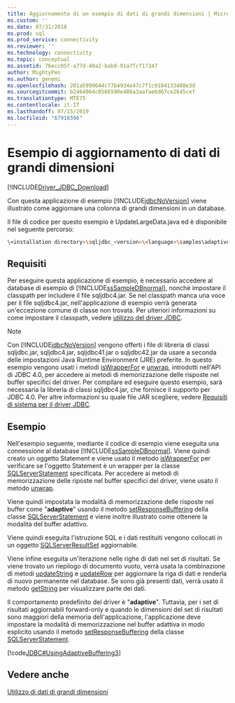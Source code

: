 ```yaml
---
title: Aggiornamento di un esempio di dati di grandi dimensioni | Microsoft Docs
ms.custom: ''
ms.date: 07/31/2018
ms.prod: sql
ms.prod_service: connectivity
ms.reviewer: ''
ms.technology: connectivity
ms.topic: conceptual
ms.assetid: 76ecc05f-a77d-40a2-bab9-91a7fcf17347
author: MightyPen
ms.author: genemi
ms.openlocfilehash: 201a5999644c77b4934e47c7f1c9184133488e3d
ms.sourcegitcommit: b2464064c0566590e486a3aafae6d67ce2645cef
ms.translationtype: MTE75
ms.contentlocale: it-IT
ms.lasthandoff: 07/15/2019
ms.locfileid: "67916596"
---
```

# <a name="updating-large-data-sample"></a>Esempio di aggiornamento di dati di grandi dimensioni

[!INCLUDE[Driver_JDBC_Download](../../includes/driver_jdbc_download.md)]

Con questa applicazione di esempio [!INCLUDE[jdbcNoVersion](../../includes/jdbcnoversion_md.md)] viene illustrato come aggiornare una colonna di grandi dimensioni in un database.

Il file di codice per questo esempio è UpdateLargeData.java ed è disponibile nel seguente percorso:

```bash
\<installation directory>\sqljdbc_<version>\<language>\samples\adaptive
```

## <a name="requirements"></a>Requisiti

Per eseguire questa applicazione di esempio, è necessario accedere al database di esempio di [!INCLUDE[ssSampleDBnormal](../../includes/sssampledbnormal_md.md)], nonché impostare il classpath per includere il file sqljdbc4.jar. Se nel classpath manca una voce per il file sqljdbc4.jar, nell'applicazione di esempio verrà generata un'eccezione comune di classe non trovata. Per ulteriori informazioni su come impostare il classpath, vedere [utilizzo del driver JDBC](../../connect/jdbc/using-the-jdbc-driver.md).

> [!NOTE]  
> Con [!INCLUDE[jdbcNoVersion](../../includes/jdbcnoversion_md.md)] vengono offerti i file di libreria di classi sqljdbc.jar, sqljdbc4.jar, sqljdbc41.jar o sqljdbc42.jar da usare a seconda delle impostazioni Java Runtime Environment (JRE) preferite. In questo esempio vengono usati i metodi [isWrapperFor](../../connect/jdbc/reference/iswrapperfor-method-sqlserverstatement.md) e [unwrap](../../connect/jdbc/reference/unwrap-method-sqlserverstatement.md), introdotti nell'API di JDBC 4.0, per accedere ai metodi di memorizzazione delle risposte nel buffer specifici del driver. Per compilare ed eseguire questo esempio, sarà necessaria la libreria di classi sqljdbc4.jar, che fornisce il supporto per JDBC 4.0. Per altre informazioni su quale file JAR scegliere, vedere [Requisiti di sistema per il driver JDBC](../../connect/jdbc/system-requirements-for-the-jdbc-driver.md).

## <a name="example"></a>Esempio

Nell'esempio seguente, mediante il codice di esempio viene eseguita una connessione al database [!INCLUDE[ssSampleDBnormal](../../includes/sssampledbnormal_md.md)]. Viene quindi creato un oggetto Statement e viene usato il metodo [isWrapperFor](../../connect/jdbc/reference/iswrapperfor-method-sqlserverstatement.md) per verificare se l'oggetto Statement è un wrapper per la classe [SQLServerStatement](../../connect/jdbc/reference/sqlserverstatement-class.md) specificata. Per accedere ai metodi di memorizzazione delle riposte nel buffer specifici del driver, viene usato il metodo [unwrap](../../connect/jdbc/reference/unwrap-method-sqlserverstatement.md).

Viene quindi impostata la modalità di memorizzazione delle risposte nel buffer come "**adaptive**" usando il metodo [setResponseBuffering](../../connect/jdbc/reference/setresponsebuffering-method-sqlserverstatement.md) della classe [SQLServerStatement](../../connect/jdbc/reference/sqlserverstatement-class.md) e viene inoltre illustrato come ottenere la modalità del buffer adattivo.

Viene quindi eseguita l'istruzione SQL e i dati restituiti vengono collocati in un oggetto [SQLServerResultSet](../../connect/jdbc/reference/sqlserverresultset-class.md) aggiornabile.

Viene infine eseguita un'iterazione nelle righe di dati nel set di risultati. Se viene trovato un riepilogo di documento vuoto, verrà usata la combinazione di metodi [updateString](../../connect/jdbc/reference/updatestring-method-sqlserverresultset.md) e [updateRow](../../connect/jdbc/reference/updaterow-method-sqlserverresultset.md) per aggiornare la riga di dati e renderla di nuovo permanente nel database. Se sono già presenti dati, verrà usato il metodo [getString](../../connect/jdbc/reference/getstring-method-sqlserverresultset.md) per visualizzare parte dei dati.

Il comportamento predefinito del driver è "**adaptive**". Tuttavia, per i set di risultati aggiornabili forward-only e quando le dimensioni del set di risultati sono maggiori della memoria dell'applicazione, l'applicazione deve impostare la modalità di memorizzazione nel buffer adattiva in modo esplicito usando il metodo [setResponseBuffering](../../connect/jdbc/reference/setresponsebuffering-method-sqlserverstatement.md) della classe [SQLServerStatement](../../connect/jdbc/reference/sqlserverstatement-class.md).

[!code[JDBC#UsingAdaptiveBuffering3](../../connect/jdbc/codesnippet/Java/updating-large-data-sample_1.java)]

## <a name="see-also"></a>Vedere anche

[Utilizzo di dati di grandi dimensioni](../../connect/jdbc/working-with-large-data.md)
